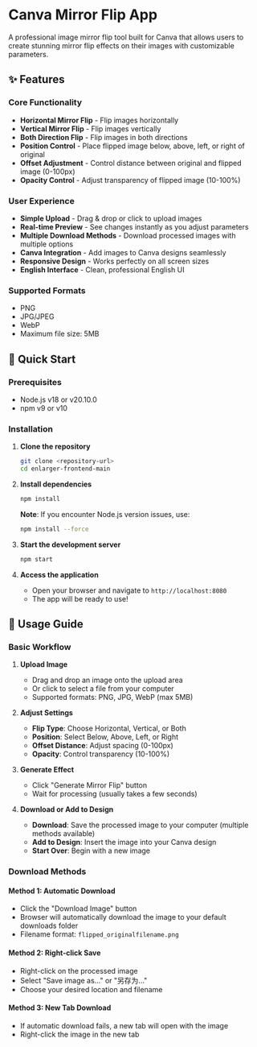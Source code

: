 # Canva Mirror Flip App

A professional image mirror flip tool built for Canva that allows users to create stunning mirror flip effects on their images with customizable parameters.

## ✨ Features

### Core Functionality
- **Horizontal Mirror Flip** - Flip images horizontally
- **Vertical Mirror Flip** - Flip images vertically  
- **Both Direction Flip** - Flip images in both directions
- **Position Control** - Place flipped image below, above, left, or right of original
- **Offset Adjustment** - Control distance between original and flipped image (0-100px)
- **Opacity Control** - Adjust transparency of flipped image (10-100%)

### User Experience
- **Simple Upload** - Drag & drop or click to upload images
- **Real-time Preview** - See changes instantly as you adjust parameters
- **Multiple Download Methods** - Download processed images with multiple options
- **Canva Integration** - Add images to Canva designs seamlessly
- **Responsive Design** - Works perfectly on all screen sizes
- **English Interface** - Clean, professional English UI

### Supported Formats
- PNG
- JPG/JPEG  
- WebP
- Maximum file size: 5MB

## 🚀 Quick Start

### Prerequisites
- Node.js v18 or v20.10.0
- npm v9 or v10

### Installation

1. **Clone the repository**
   ```bash
   git clone <repository-url>
   cd enlarger-frontend-main
   ```

2. **Install dependencies**
   ```bash
   npm install
   ```
   
   **Note**: If you encounter Node.js version issues, use:
   ```bash
   npm install --force
   ```

3. **Start the development server**
   ```bash
   npm start
   ```

4. **Access the application**
   - Open your browser and navigate to `http://localhost:8080`
   - The app will be ready to use!

## 📖 Usage Guide

### Basic Workflow

1. **Upload Image**
   - Drag and drop an image onto the upload area
   - Or click to select a file from your computer
   - Supported formats: PNG, JPG, WebP (max 5MB)

2. **Adjust Settings**
   - **Flip Type**: Choose Horizontal, Vertical, or Both
   - **Position**: Select Below, Above, Left, or Right
   - **Offset Distance**: Adjust spacing (0-100px)
   - **Opacity**: Control transparency (10-100%)

3. **Generate Effect**
   - Click "Generate Mirror Flip" button
   - Wait for processing (usually takes a few seconds)

4. **Download or Add to Design**
   - **Download**: Save the processed image to your computer (multiple methods available)
   - **Add to Design**: Insert the image into your Canva design
   - **Start Over**: Begin with a new image

### Download Methods

#### Method 1: Automatic Download
- Click the "Download Image" button
- Browser will automatically download the image to your default downloads folder
- Filename format: `flipped_originalfilename.png`

#### Method 2: Right-click Save
- Right-click on the processed image
- Select "Save image as..." or "另存为..."
- Choose your desired location and filename

#### Method 3: New Tab Download
- If automatic download fails, a new tab will open with the image
- Right-click the image in the new tab